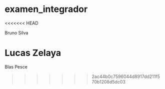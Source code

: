 # examen_integrador
<<<<<<< HEAD


Bruno Silva



Lucas Zelaya
=======
Blas Pesce 
>>>>>>> 2ac44b0c7596044d8917dd211f570b1208d5dc03
